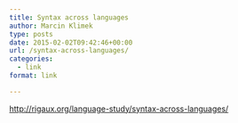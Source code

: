 ```yaml
---
title: Syntax across languages
author: Marcin Klimek
type: posts
date: 2015-02-02T09:42:46+00:00
url: /syntax-across-languages/
categories:
  - link
format: link

---
```

<div dir="ltr">
  <div>
  </div>
  
  <p>
    <a href="http://rigaux.org/language-study/syntax-across-languages/">http://rigaux.org/language-study/syntax-across-languages/</a>
  </p>
  
  <div>
  </div>
  
  <div>
  </div>
  
  <div>
  </div>
</div>

&nbsp;